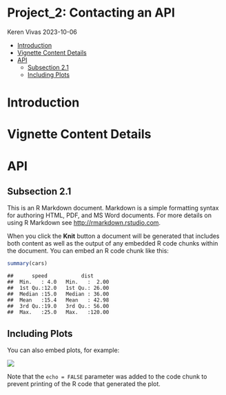 Project_2: Contacting an API
================
Keren Vivas
2023-10-06

- <a href="#introduction" id="toc-introduction">Introduction</a>
- <a href="#vignette-content-details"
  id="toc-vignette-content-details">Vignette Content Details</a>
- <a href="#api" id="toc-api">API</a>
  - <a href="#subsection-21" id="toc-subsection-21">Subsection 2.1</a>
  - <a href="#including-plots" id="toc-including-plots">Including Plots</a>

# Introduction

# Vignette Content Details

# API

## Subsection 2.1

This is an R Markdown document. Markdown is a simple formatting syntax
for authoring HTML, PDF, and MS Word documents. For more details on
using R Markdown see <http://rmarkdown.rstudio.com>.

When you click the **Knit** button a document will be generated that
includes both content as well as the output of any embedded R code
chunks within the document. You can embed an R code chunk like this:

``` r
summary(cars)
```

    ##      speed           dist       
    ##  Min.   : 4.0   Min.   :  2.00  
    ##  1st Qu.:12.0   1st Qu.: 26.00  
    ##  Median :15.0   Median : 36.00  
    ##  Mean   :15.4   Mean   : 42.98  
    ##  3rd Qu.:19.0   3rd Qu.: 56.00  
    ##  Max.   :25.0   Max.   :120.00

## Including Plots

You can also embed plots, for example:

![](README_files/figure-gfm/pressure-1.png)<!-- -->

Note that the `echo = FALSE` parameter was added to the code chunk to
prevent printing of the R code that generated the plot.
